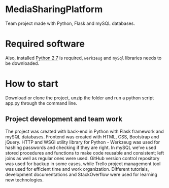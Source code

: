 # MediaSharingPlatform
Team project made with Python, Flask and mySQL databases. 

# Required software
Also, installed [Python 2.7](https://www.python.org/downloads/) is required, `werkzeug` and `mySql` libraries needs to be downloaded.

# How to start
Download or clone the project, unzip the folder and run a python script app.py through the command line.
## Project development and team work

The project was created with back-end in Python with Flask framework and mySQL databases. Frontend was created with HTML, CSS, Bootstrap and jQuery. HTTP and WSGI utility library for Python - Werkzeug was used for hashing passwords and checking if they are right. In mySQL we’ve used stored procedures and functions to make code reusable and consistent; left joins as well as regular ones were used. GitHub version control repository was used for backup in some cases, while Trello project management tool was used for efficient time and work organization. Different tutorials, development documentations and StackOverflow were used for learning new technologies.
